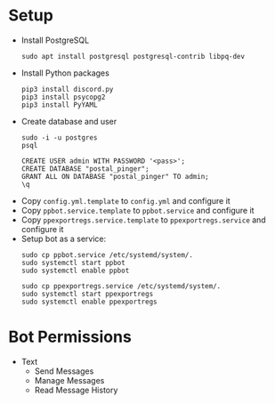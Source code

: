 # Setup

- Install PostgreSQL
    ```
    sudo apt install postgresql postgresql-contrib libpq-dev
    ```
- Install Python packages
    ```
    pip3 install discord.py
    pip3 install psycopg2
    pip3 install PyYAML
    ```
- Create database and user
    ```
    sudo -i -u postgres
    psql
    
    CREATE USER admin WITH PASSWORD '<pass>';
    CREATE DATABASE "postal_pinger";
    GRANT ALL ON DATABASE "postal_pinger" TO admin;
    \q
    ```
- Copy `config.yml.template` to `config.yml` and configure it
- Copy `ppbot.service.template` to `ppbot.service` and configure it
- Copy `ppexportregs.service.template` to `ppexportregs.service` and configure it
- Setup bot as a service:
    ```
    sudo cp ppbot.service /etc/systemd/system/.
    sudo systemctl start ppbot
    sudo systemctl enable ppbot
  
    sudo cp ppexportregs.service /etc/systemd/system/.
    sudo systemctl start ppexportregs
    sudo systemctl enable ppexportregs
    ```

# Bot Permissions
- Text
  - Send Messages
  - Manage Messages
  - Read Message History
  